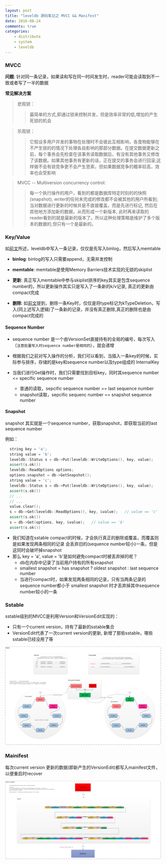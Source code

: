 ```yaml
---
layout: post
title: "leveldb 源码笔记之 MVCC && Manifest"
date: 2016-08-24
comments: true
categories: 
    - distribute
    - system
    - leveldb
---
```

### MVCC

**问题**:
针对同一条记录，如果读和写在同一时间发生时，reader可能会读取到不一致或者写了一半的数据

**常见解决方案**
>悲观锁：
>>最简单的方式,即通过锁来控制并发，但是效率非常的低,增加的产生死锁的机会

>乐观锁：
>>它假设多用户并发的事物在处理时不会彼此互相影响，各食物能够在不产生锁的的情况下处理各自影响的那部分数据。在提交数据更新之前，每个事务会先检查在该事务读取数据后，有没有其他事务又修改了该数据。如果其他事务有更新的话，正在提交的事务会进行回滚;这样做不会有锁竞争更不会产生思索，但如果数据竞争的概率较高，效率也会受影响

>MVCC -- Multiversion concurrency control:
>> 每一个执行操作的用户，看到的都是数据库特定时刻的的快照(snapshot), writer的任何未完成的修改都不会被其他的用户所看到;当对数据进行更新的时候并是不直接覆盖，而是先进行标记, 然后在其他地方添加新的数据，从而形成一个新版本, 此时再来读取的reader看到的就是最新的版本了。所以这种处理策略是维护了多个版本的数据的,但只有一个是最新的。

### Key/Value
如[前文](http://blog.1feng.me/post/2016-08-18-leveldb-write/)所述，leveldb中写入一条记录，仅仅是先写入binlog，然后写入memtable

- **binlog**: binlog的写入只需要append，无需并发控制

- **memtable**: memtable是使用Memory Barriers技术实现的无锁的skiplist

- **更新**: 真正写入memtable中参与skiplist排序的key其实是包含sequence number的，所以更新操作其实只是写入了一条新的k/v记录, 真正的更新由compact完成

- **删除**: 如[前文](http://blog.1feng.me/post/2016-08-18-leveldb-write/)提到，删除一条Key时，仅仅是将type标记为kTypeDeletion，写入(同上述写入逻辑)了一条新的记录，并没有真正删除,真正的删除也是由compact完成的

#### Sequence Number
- sequence number 是一个由VersionSet直接持有的全局的编号，每次写入（`注意批量写入时sequence number是相同的`），就会递增


- 根据我们之前对写入操作的分析，我们可以看到，当插入一条key的时候，实际参与排序，存储的是key和sequence number以及type组成的
InternalKey


- 当我们进行Get操作时，我们只需要找到目标key，同时其sequence number <= specific sequence number
  - 普通的读取，sepcific sequence number == last sequence number
  - snapshot读取，sepcific sequenc number == snapshot sequence number

#### Snapshot
snapshot 其实就是一个sequence number，获取snapshot，即获取当前的last sequence number

例如：
``` cpp
  string key = 'a';
  string value = 'b';
  leveldb::Status s = db->Put(leveldb::WriteOptions(), key, value);
  assert(s.ok())
  leveldb::ReadOptions options;
  options.snapshot = db->GetSnapshot();
  string value = 'c';
  leveldb::Status s = db->Put(leveldb::WriteOptions(), key, value);
  assert(s.ok())
  // ...
  // ...
  value.clear();
  s = db->Get(leveldb::ReadOptions(), key, &value);   // value == 'c'
  assert(s.ok())
  s = db->Get(options, key, &value);   // value == 'b'
  assert(s.ok())
```

- 我们知道在sstable compact的时候，才会执行真正的删除或覆盖，而覆盖则是如果发现两条相同的记录
会丢弃旧的(sequence number较小)一条，但是这同时会破坏掉snapshot
- 那么 key = 'a', value = 'b'是如何避免compact时被丢弃掉的呢？
  - db在内存中记录了当前用户持有的所有snapshot
  - smallest snapshot = has snapshot ? oldest snapshot : last sequence number
  - 当进行compact时，如果发现两条相同的记录，只有当两条记录的sequence number都小于 smallest snapshot 时才丢弃掉其中sequence number较小的一条

### Sstable
sstable级别的MVCC是利用Version和VersionEdit实现的：

- 只有一个current version，持有了最新的sstable集合
- VersionEdit代表了一次current version的更新, 新增了那些sstable，哪些sstable已经没用了等

![](/images/blog_images/leveldb/mvcc.png)

### Mainifest
每次current version 更新的数据(即新产生的VersionEdit)都写入mainifest文件，以便重启时recover

![](/images/blog_images/leveldb/write_a_manifest.png)
